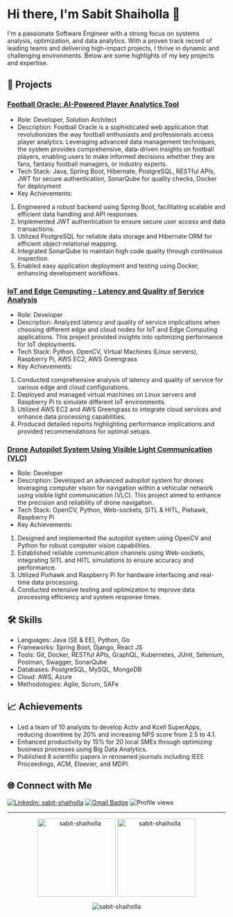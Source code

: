 # Hi there, I'm Sabit Shaiholla 👋

I'm a passionate Software Engineer with a strong focus on systems analysis, optimization, and data analytics. With a proven track record of leading teams and delivering high-impact projects, I thrive in dynamic and challenging environments. Below are some highlights of my key projects and expertise.

## 🌟 Projects
### [Football Oracle: AI-Powered Player Analytics Tool](https://github.com/sabit-shaiholla/football-oracle)
* Role: Developer, Solution Architect
* Description: Football Oracle is a sophisticated web application that revolutionizes the way football enthusiasts and professionals access player analytics. Leveraging advanced data management techniques, the system provides comprehensive, data-driven insights on football players, enabling users to make informed decisions whether they are fans, fantasy football managers, or industry experts.
* Tech Stack: Java, Spring Boot, Hibernate, PostgreSQL, RESTful APIs, JWT for secure authentication, SonarQube for quality checks, Docker for deployment
* Key Achievements:
1. Engineered a robust backend using Spring Boot, facilitating scalable and efficient data handling and API responses.
2. Implemented JWT authentication to ensure secure user access and data transactions.
3. Utilized PostgreSQL for reliable data storage and Hibernate ORM for efficient object-relational mapping.
4. Integrated SonarQube to maintain high code quality through continuous inspection.
5. Enabled easy application deployment and testing using Docker, enhancing development workflows.

### [IoT and Edge Computing - Latency and Quality of Service Analysis](https://github.com/sabit-shaiholla/iot-edge-latency)
* Role: Developer
* Description: Analyzed latency and quality of service implications when choosing different edge and cloud nodes for IoT and Edge Computing applications. This project provided insights into optimizing performance for IoT deployments.
* Tech Stack: Python, OpenCV, Virtual Machines (Linux servers), Raspberry Pi, AWS EC2, AWS Greengrass
* Key Achievements:
1. Conducted comprehensive analysis of latency and quality of service for various edge and cloud configurations.
2. Deployed and managed virtual machines on Linux servers and Raspberry Pi to simulate different IoT environments.
3. Utilized AWS EC2 and AWS Greengrass to integrate cloud services and enhance data processing capabilities.
4. Produced detailed reports highlighting performance implications and provided recommendations for optimal setups.

### [Drone Autopilot System Using Visible Light Communication (VLC)](https://github.com/sabit-shaiholla/NU-EEE-capstone-project)
* Role: Developer
* Description: Developed an advanced autopilot system for drones leveraging computer vision for navigation within a vehicular network using visible light communication (VLC). This project aimed to enhance the precision and reliability of drone navigation.
* Tech Stack: OpenCV, Python, Web-sockets, SITL & HITL, Pixhawk, Raspberry Pi
* Key Achievements:
1. Designed and implemented the autopilot system using OpenCV and Python for robust computer vision capabilities.
2. Established reliable communication channels using Web-sockets, integrating SITL and HITL simulations to ensure accuracy and performance.
3. Utilized Pixhawk and Raspberry Pi for hardware interfacing and real-time data processing.
4. Conducted extensive testing and optimization to improve data processing efficiency and system response times.

## 🛠 Skills
* Languages: Java (SE & EE), Python, Go
* Frameworks: Spring Boot, Django, React JS
* Tools: Git, Docker, RESTful APIs, GraphQL, Kubernetes, JUnit, Selenium, Postman, Swagger, SonarQube
* Databases: PostgreSQL, MySQL, MongoDB
* Cloud: AWS, Azure
* Methodologies: Agile, Scrum, SAFe

## 📈 Achievements
* Led a team of 10 analysts to develop Activ and Kcell SuperApps, reducing downtime by 20% and increasing NPS score from 2.5 to 4.1.
* Enhanced productivity by 15% for 20 local SMEs through optimizing business processes using Big Data Analytics.
* Published 8 scientific papers in renowned journals including IEEE Proceedings, ACM, Elsevier, and MDPI.

## 🌐 Connect with Me
[![Linkedin: sabit-shaiholla](https://img.shields.io/badge/-Sabit%20Shaiholla-blue?style=flat-square&logo=Linkedin&logoColor=white&link=https://www.linkedin.com/in/sabit-shaiholla/)](https://www.linkedin.com/in/sabit-shaiholla/)
[![Gmail Badge](https://img.shields.io/badge/Gmail-d14836?style=flat-square&logo=Gmail&logoColor=white&link=mailto:sabit.shaiholla@nu.edu.kz)](mailto:sabit.shaiholla@nu.edu.kz)
![Profile views](https://komarev.com/ghpvc/?username=sabit-shaiholla)

---

<p align="center">
  <img height="180em" src="https://github-readme-stats.vercel.app/api?username=sabit-shaiholla&hide_border=true&count_private=true&show_icons=true&theme=github_dark" alt="sabit-shaiholla" align = "center"/>
  <img height="180em" src="https://github-readme-stats.vercel.app/api/top-langs?username=sabit-shaiholla&hide=jupyter%20notebook,css,html,ruby,javascript,ejs&show_icons=true&locale=en&layout=compact&hide_border=true&theme=github_dark" alt="sabit-shaiholla" align = "center"/>
</p>

<p align="center">
  <img src="https://github-readme-streak-stats.herokuapp.com/?user='sabit-shaiholla'&theme=github-dark-blue&hide_border=true&stroke=0000&ring=e95d01&fire=e95d01&currStreakLabel=e95d01" alt="sabit-shaiholla" />
</p>
